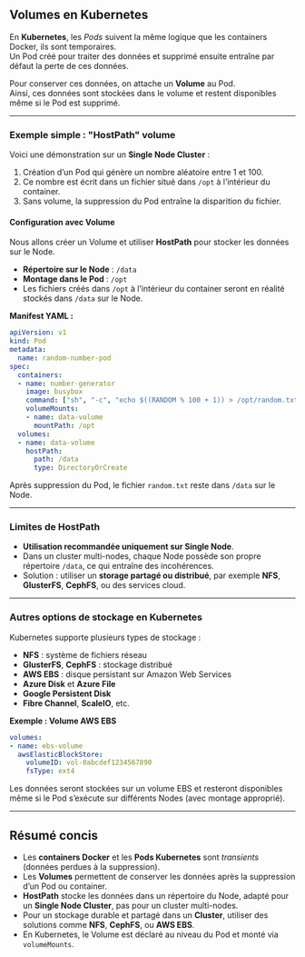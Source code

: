 ## Volumes en Kubernetes

En **Kubernetes**, les *Pods* suivent la même logique que les containers Docker, ils sont temporaires.  
Un Pod créé pour traiter des données et supprimé ensuite entraîne par défaut la perte de ces données.

Pour conserver ces données, on attache un **Volume** au Pod.  
Ainsi, ces données sont stockées dans le volume et restent disponibles même si le Pod est supprimé.

***

### Exemple simple : "HostPath" volume

Voici une démonstration sur un **Single Node Cluster** :
1. Création d’un Pod qui génère un nombre aléatoire entre 1 et 100.
2. Ce nombre est écrit dans un fichier situé dans `/opt` à l’intérieur du container.
3. Sans volume, la suppression du Pod entraîne la disparition du fichier.

#### Configuration avec Volume
Nous allons créer un Volume et utiliser **HostPath** pour stocker les données sur le Node.

- **Répertoire sur le Node** : `/data`
- **Montage dans le Pod** : `/opt`
- Les fichiers créés dans `/opt` à l’intérieur du container seront en réalité stockés dans `/data` sur le Node.

**Manifest YAML :**

```yaml
apiVersion: v1
kind: Pod
metadata:
  name: random-number-pod
spec:
  containers:
  - name: number-generator
    image: busybox
    command: ["sh", "-c", "echo $((RANDOM % 100 + 1)) > /opt/random.txt && sleep 30"]
    volumeMounts:
    - name: data-volume
      mountPath: /opt
  volumes:
  - name: data-volume
    hostPath:
      path: /data
      type: DirectoryOrCreate
```

Après suppression du Pod, le fichier `random.txt` reste dans `/data` sur le Node.

***

### Limites de HostPath

- **Utilisation recommandée uniquement sur Single Node**.
- Dans un cluster multi-nodes, chaque Node possède son propre répertoire `/data`, ce qui entraîne des incohérences.
- Solution : utiliser un **storage partagé ou distribué**, par exemple **NFS**, **GlusterFS**, **CephFS**, ou des services cloud.

***

### Autres options de stockage en Kubernetes

Kubernetes supporte plusieurs types de stockage :

- **NFS** : système de fichiers réseau
- **GlusterFS**, **CephFS** : stockage distribué
- **AWS EBS** : disque persistant sur Amazon Web Services
- **Azure Disk** et **Azure File**
- **Google Persistent Disk**
- **Fibre Channel**, **ScaleIO**, etc.

**Exemple : Volume AWS EBS**
```yaml
volumes:
- name: ebs-volume
  awsElasticBlockStore:
    volumeID: vol-0abcdef1234567890
    fsType: ext4
```
Les données seront stockées sur un volume EBS et resteront disponibles même si le Pod s’exécute sur différents Nodes (avec montage approprié).

***

## Résumé concis

- Les **containers Docker** et les **Pods Kubernetes** sont *transients* (données perdues à la suppression).
- Les **Volumes** permettent de conserver les données après la suppression d’un Pod ou container.
- **HostPath** stocke les données dans un répertoire du Node, adapté pour un **Single Node Cluster**, pas pour un cluster multi-nodes.
- Pour un stockage durable et partagé dans un **Cluster**, utiliser des solutions comme **NFS**, **CephFS**, ou **AWS EBS**.
- En Kubernetes, le Volume est déclaré au niveau du Pod et monté via `volumeMounts`.


